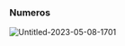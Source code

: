 ### Numeros
![Untitled-2023-05-08-1701](https://github.com/maribel848/agamos-pizza/assets/132409580/982ad31f-8157-41db-9fbc-be66272e4980)
